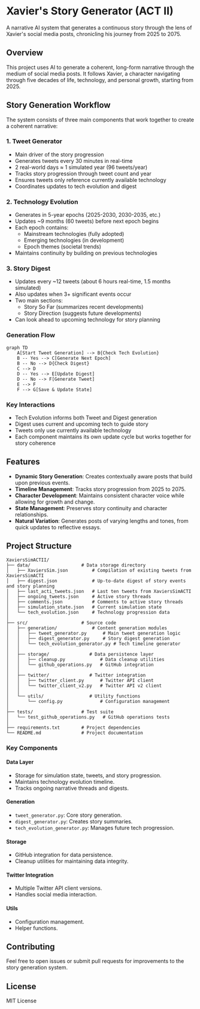 # Xavier's Story Generator (ACT II)

A narrative AI system that generates a continuous story through the lens of Xavier's social media posts, chronicling his journey from 2025 to 2075.

## Overview

This project uses AI to generate a coherent, long-form narrative through the medium of social media posts. It follows Xavier, a character navigating through five decades of life, technology, and personal growth, starting from 2025.

## Story Generation Workflow

The system consists of three main components that work together to create a coherent narrative:

### 1. Tweet Generator
- Main driver of the story progression
- Generates tweets every 30 minutes in real-time
- 2 real-world days ≈ 1 simulated year (96 tweets/year)
- Tracks story progression through tweet count and year
- Ensures tweets only reference currently available technology
- Coordinates updates to tech evolution and digest

### 2. Technology Evolution
- Generates in 5-year epochs (2025-2030, 2030-2035, etc.)
- Updates ~9 months (60 tweets) before next epoch begins
- Each epoch contains:
  - Mainstream technologies (fully adopted)
  - Emerging technologies (in development)
  - Epoch themes (societal trends)
- Maintains continuity by building on previous technologies

### 3. Story Digest
- Updates every ~12 tweets (about 6 hours real-time, 1.5 months simulated)
- Also updates when 3+ significant events occur
- Two main sections:
  - Story So Far (summarizes recent developments)
  - Story Direction (suggests future developments)
- Can look ahead to upcoming technology for story planning

### Generation Flow
```mermaid
graph TD
    A[Start Tweet Generation] --> B{Check Tech Evolution}
    B -- Yes --> C[Generate Next Epoch]
    B -- No --> D{Check Digest}
    C --> D
    D -- Yes --> E[Update Digest]
    D -- No --> F[Generate Tweet]
    E --> F
    F --> G[Save & Update State]
```

### Key Interactions
- Tech Evolution informs both Tweet and Digest generation
- Digest uses current and upcoming tech to guide story
- Tweets only use currently available technology
- Each component maintains its own update cycle but works together for story coherence

## Features

- **Dynamic Story Generation**: Creates contextually aware posts that build upon previous events.
- **Timeline Management**: Tracks story progression from 2025 to 2075.
- **Character Development**: Maintains consistent character voice while allowing for growth and change.
- **State Management**: Preserves story continuity and character relationships.
- **Natural Variation**: Generates posts of varying lengths and tones, from quick updates to reflective essays.

## Project Structure

```
XaviersSimACTII/
├── data/                   # Data storage directory
│   ├── XaviersSim.json         # Compilation of existing tweets from XaviersSimACTI
│   ├── digest.json             # Up-to-date digest of story events and story planning
│   ├── last_acti_tweets.json   # Last ten tweets from XaviersSimACTI
│   ├── ongoing_tweets.json     # Active story threads
│   ├── comments.json           # Comments to active story threads
│   ├── simulation_state.json   # Current simulation state
│   └── tech_evolution.json     # Technology progression data
│
├── src/                    # Source code
│   ├── generation/             # Content generation modules
│   │   ├── tweet_generator.py      # Main tweet generation logic
│   │   ├── digest_generator.py     # Story digest generation
│   │   └── tech_evolution_generator.py # Tech timeline generator
│   │
│   ├── storage/               # Data persistence layer
│   │   ├── cleanup.py             # Data cleanup utilities
│   │   └── github_operations.py   # GitHub integration
│   │
│   ├── twitter/               # Twitter integration
│   │   ├── twitter_client.py      # Twitter API client
│   │   └── twitter_client_v2.py   # Twitter API v2 client
│   │
│   └── utils/                 # Utility functions
│       └── config.py              # Configuration management
│
├── tests/                  # Test suite
│   └── test_github_operations.py   # GitHub operations tests
│
├── requirements.txt        # Project dependencies
└── README.md               # Project documentation
```

### Key Components

#### Data Layer
- Storage for simulation state, tweets, and story progression.
- Maintains technology evolution timeline.
- Tracks ongoing narrative threads and digests.

#### Generation
- `tweet_generator.py`: Core story generation.
- `digest_generator.py`: Creates story summaries.
- `tech_evolution_generator.py`: Manages future tech progression.

#### Storage
- GitHub integration for data persistence.
- Cleanup utilities for maintaining data integrity.

#### Twitter Integration
- Multiple Twitter API client versions.
- Handles social media interaction.

#### Utils
- Configuration management.
- Helper functions.

## Contributing

Feel free to open issues or submit pull requests for improvements to the story generation system.

## License

MIT License
